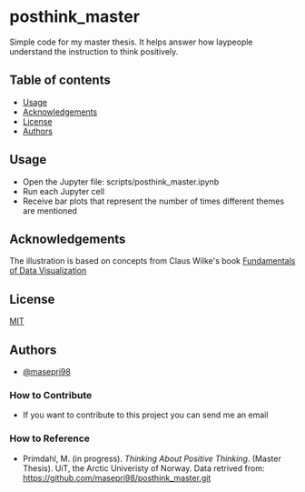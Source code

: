
# posthink_master

Simple code for my master thesis. It helps answer how laypeople understand the instruction to think positively. 

## Table of contents
* [Usage](#usage)
* [Acknowledgements](#acknowledgements)
* [License](#License)
* [Authors](#Authors)


## Usage
- Open the Jupyter file: scripts/posthink_master.ipynb
- Run each Jupyter cell
- Receive bar plots that represent the number of times different themes are mentioned

## Acknowledgements
The illustration is based on concepts from Claus Wilke's book [Fundamentals of Data Visualization](https://clauswilke.com/dataviz/index.html)

## License

[MIT](https://choosealicense.com/licenses/mit/)


## Authors

- [@masepri98](https://www.github.com/masepri98)

### How to Contribute
- If you want to contribute to this project you can send me an email

### How to Reference
- Primdahl, M. (in progress). *Thinking About Positive Thinking*. (Master Thesis). UiT, the Arctic Univeristy of Norway. Data retrived from: https://github.com/masepri98/posthink_master.git